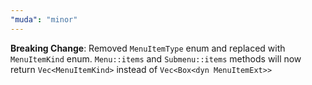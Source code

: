 ```yaml
---
"muda": "minor"
---
```


**Breaking Change**: Removed `MenuItemType` enum and replaced with `MenuItemKind` enum. `Menu::items` and `Submenu::items` methods will now return `Vec<MenuItemKind>` instead of `Vec<Box<dyn MenuItemExt>>`
